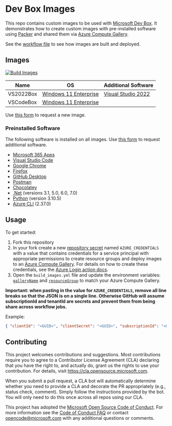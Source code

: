 # Dev Box Images

This repo contains custom images to be used with [Microsoft Dev Box](https://techcommunity.microsoft.com/t5/azure-developer-community-blog/introducing-microsoft-dev-box/ba-p/3412063).  It demonstrates how to create custom images with pre-installed software using [Packer](https://www.packer.io/) and shared them via [Azure Compute Gallery](https://docs.microsoft.com/en-us/azure/virtual-machines/shared-image-galleries).

See the [workflow file](https://github.com/Azure/dev-box-images/blob/main/.github/workflows/build_images.yml) to see how images are built and deployed.

## Images

[![Build Images](https://github.com/Azure/dev-box-images/actions/workflows/build_images.yml/badge.svg)](https://github.com/Azure/dev-box-images/actions/workflows/build_images.yml)

| Name      | OS                             | Additional Software                                          |
| --------- | ------------------------------ | -------------------------------------------------------------|
| VS2022Box | [Windows 11 Enterprise][win11] | [Visual Studio 2022](https://visualstudio.microsoft.com/vs/) |
| VSCodeBox | [Windows 11 Enterprise][win11] |                                                              |

Use [this form](https://github.com/Azure/dev-box-images/issues/new?assignees=colbylwilliams&labels=image&template=request_image.yml&title=%5BImage%5D%3A+) to request a new image.

### Preinstalled Software

The following software is installed on all images. Use [this form](https://github.com/Azure/dev-box-images/issues/new?assignees=colbylwilliams&labels=software&template=request_software.yml&title=%5BSoftware%5D%3A+) to request additional software.

- [Microsoft 365 Apps](https://www.microsoft.com/en-us/microsoft-365/products-apps-services)
- [Visual Studio Code](https://code.visualstudio.com/)
- [Google Chrome](https://www.google.com/chrome/)
- [Firefox](https://www.mozilla.org/en-US/firefox/new/)
- [GitHub Desktop](https://desktop.github.com/)
- [Postman](https://www.postman.com/)
- [Chocolatey](https://chocolatey.org/)
- [.Net](https://dotnet.microsoft.com/en-us/) (versions 3.1, 5.0, 6.0, 7.0)
- [Python](https://www.python.org/) (version 3.10.5)
- [Azure CLI](https://docs.microsoft.com/en-us/cli/azure/what-is-azure-cli) (2.37.0)

## Usage

To get started:

1. Fork this repository
2. In your fork create a new [repository secret](https://docs.github.com/en/actions/reference/encrypted-secrets#creating-encrypted-secrets-for-a-repository) named `AZURE_CREDENTIALS` with a value that contains credentials for a service principal with appropriate permissions to create resource groups and deploy images to an [Azure Compute Gallery](https://docs.microsoft.com/en-us/azure/virtual-machines/shared-image-galleries?tabs=azure-cli). For details on how to create these credentials, see the [Azure Login action docs](https://github.com/Azure/login#configure-deployment-credentials).
3. Open the `build_images.yml` file and update the environment variables: [`galleryName`](https://github.com/Azure/dev-box-images/blob/main/.github/workflows/build_images.yml#L4) and [`resourceGroup`](https://github.com/Azure/dev-box-images/blob/main/.github/workflows/build_images.yml#L5) to match your Azure Compute Gallery.

**Important: when pasting in the value for `AZURE_CREDENTIALS`, remove all line breaks so that the JSON is on a single line. Otherwise GitHub will assume subscriptionId and tenantId are secrets and prevent them from being share across workflow jobs.**

Example:

```json
{ "clientId": "<GUID>", "clientSecret": "<GUID>", "subscriptionId": "<GUID>", "tenantId": "<GUID>" }
```

## Contributing

This project welcomes contributions and suggestions.  Most contributions require you to agree to a
Contributor License Agreement (CLA) declaring that you have the right to, and actually do, grant us
the rights to use your contribution. For details, visit <https://cla.opensource.microsoft.com>.

When you submit a pull request, a CLA bot will automatically determine whether you need to provide
a CLA and decorate the PR appropriately (e.g., status check, comment). Simply follow the instructions
provided by the bot. You will only need to do this once across all repos using our CLA.

This project has adopted the [Microsoft Open Source Code of Conduct](https://opensource.microsoft.com/codeofconduct/).
For more information see the [Code of Conduct FAQ](https://opensource.microsoft.com/codeofconduct/faq/) or
contact [opencode@microsoft.com](mailto:opencode@microsoft.com) with any additional questions or comments.

[win11]:https://www.microsoft.com/en-us/microsoft-365/windows/windows-11-enterprise
